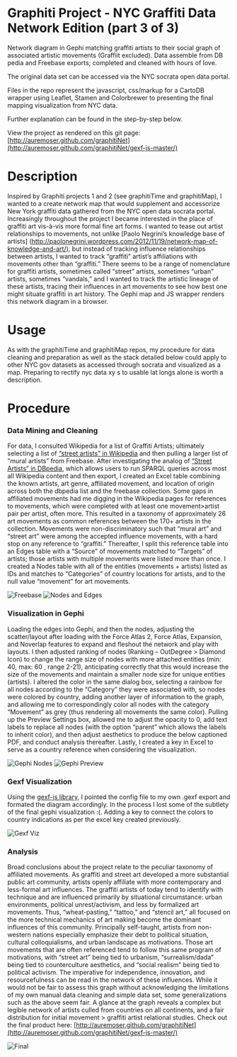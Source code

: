 Graphiti Project - NYC Graffiti Data Network Edition (part 3 of 3)
============================

Network diagram in Gephi matching graffiti artists to their social graph of associated artistic movements (Graffiit excluded). Data assemble from DB pedia and Freebase exports; completed and cleaned with hours of love.

The original data set can be accessed via the NYC socrata open data portal.

Files in the repo represent the javascript, css/markup for a CartoDB wrapper using Leaflet, Stamen and Colorbrewer to presenting the final mapping visualization from NYC data.

Further explanation can be found in the step-by-step below.

View the project as rendered on this git page: [http://auremoser.github.com/graphitiNet](http://auremoser.github.com/graphitiNet/gexf-js-master/)

Description
===========
Inspired by Graphiti projects 1 and 2 (see graphitiTime and graphitiMap), I wanted to a create network map that would supplement and accessorize New York graffiti data gathered from the NYC open data socrata portal. Increasingly throughout the project I became interested in the place of graffiti art vis-à-vis more formal fine art forms. I wanted to tease out artist relationships to movements, not unlike [Paolo Negrini’s knowledge base of artists] (http://paolonegrini.wordpress.com/2012/11/19/network-map-of-knowledge-and-art/), but instead of tracking influence relationships between artists, I wanted to track “graffiti” artist’s affiliations with movements other than “graffiti.” There seems to be a range of nomenclature for graffiti artists, sometimes called “street” artists, sometimes “urban” artists, sometimes “vandals,” and I wanted to track the artistic lineage of these artists, tracing their influences in art movements to see how best one might situate graffiti in art history. The Gephi map and JS wrapper renders this network diagram in a browser.

Usage
===========
As with the graphitiTime and graphitiMap repos, my procedure for data cleaning and preparation as well as the stack detailed below could apply to other NYC gov datasets as accessed through socrata and visualized as a map. Preparing to rectify nyc data xy s to usable lat longs alone is worth a description.

Procedure
===========
### Data Mining and Cleaning ###
For data, I consulted Wikipedia for a list of Graffiti Artists; ultimately selecting a list of [“street artists” in Wikipedia](http://en.wikipedia.org/wiki/List_of_street_artists) and then pulling a larger list of “mural artists” from Freebase.  After investigating the analog of [“Street Artists” in DBpedia](http://dbpedia.org/page/List_of_street_artists), which allows users to run SPARQL queries across most all Wikipedia content and then export, I created an Excel table combining the known artists, art genre, affiliated movement, and location of origin across both the dbpedia list and the freebase collection. Some gaps in affiliated movements had me digging in the Wikipedia pages for references to movements, which were completed with at least one movement>artist pair per artist, often more. This resulted in a taxonomy of approximately 26 art movements as common references between the 170+ artists in the collection. Movements were non-discriminatory such that “mural art” and “street art” were among the accepted influence movements, with a hard stop on any reference to “graffiti.”
Thereafter, I split this reference table into an Edges table with a “Source” of movements matched to “Targets” of artists; those artists with multiple movements were listed more than once. I created a Nodes table with all of the entities (movements + artists) listed as IDs and matches to “Categories” of country locations for artists, and to the null value “movement” for art movements.

![Freebase](https://raw.github.com/auremoser/images/master/freebase.png)
![Nodes and Edges](https://raw.github.com/auremoser/images/master/nodes+edges.png)

### Visualization in Gephi ###
Loading the edges into Gephi, and then the nodes, adjusting the scatter/layout after loading with the Force Atlas 2, Force Atlas, Expansion, and Noverlap features to expand and fleshout the network and play with layouts. I then adjusted ranking of nodes (Ranking – OutDegree > Diamond Icon) to change the range size of nodes with more attached entities (min: 40, max: 60 , range 2-21), anticipating correctly that this would increase the size of the movements and maintain a smaller node size for unique entities (artists). I altered the color in the same dialog box, selecting a rainbow for all nodes according to the “Category” they were associated with, so nodes were colored by country, adding another layer of information to the graph, and allowing me to correspondingly color all nodes with the category “Movement” as grey (thus rendering all movements the same color). Pulling up the Preview Settings box, allowed me to adjust the opacity to 0, add text labels to replace all nodes (with the option “parent” which allows the labels to inherit color), and then adjust aesthetics to produce the below captioned PDF, and conduct analysis thereafter. Lastly, I created a key in Excel to serve as a country reference when considering the visualization.

![Gephi Nodes](https://raw.github.com/auremoser/images/master/final_nodes-gephi.png)
![Gephi Preview](https://raw.github.com/auremoser/images/master/final_vis-gephi.png)

### Gexf Visualization ###
Using the [gexf-js library](https://github.com/raphv/gexf-js), I pointed the config file to my own .gexf export and formated the diagram accordingly. In the process I lost some of the subtlety of the final gephi visualization :(. Adding a key to connect the colors to country indications as per the excel key created previously.

![Gexf Viz](https://raw.github.com/auremoser/images/master/graphNetgexf.png)

### Analysis ###
Broad conclusions about the project relate to the peculiar taxonomy of affiliated movements. As graffiti and street art developed a more substantial public art community, artists openly affiliate with more contemporary and less-formal art influences. The graffiti artists of today tend to identify with technique and are influenced primarily by situational circumstance: urban environments, political unrest/activism, and less by formalized art movements. Thus, “wheat-pasting,” “tattoo,” and “stencil art,” all focused on the more technical mechanics of art making become the dominant influences of this community. Principally self-taught, artists from non-western nations especially emphasize their debt to political situation, cultural colloquialisms, and urban landscape as motivations. Those art movements that are often referenced tend to follow this same program of motivations, with “street art” being tied to urbanism, “surrealism/dada” being tied to counterculture aesthetics, and “social realism” being tied to political activism. The imperative for independence, innovation, and resourcefulness can be read in the network of these influences.
While it would not be fair to assess this graph without acknowledging the limitations of my own manual data cleaning and simple data set, some generalizations such as the above seem fair. A glance at the graph reveals a complex but legible network of artists culled from countries on all continents, and a fair distribution for initial movement > graffiti artist relational studies. Check out the final product here: [http://auremoser.github.com/graphitiNet](http://auremoser.github.com/graphitiNet/gexf-js-master/)

![Final](https://raw.github.com/auremoser/images/master/final_vis-wide.png)


